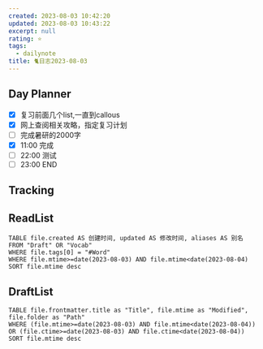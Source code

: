 ```yaml
---
created: 2023-08-03 10:42:20
updated: 2023-08-03 10:43:22
excerpt: null
rating: ⭐️
tags:
  - dailynote
title: 🐈日志2023-08-03
---
```


## Day Planner
- [x] 复习前面几个list,一直到callous
- [x] 网上查阅相关攻略，指定复习计划
- [ ] 完成暑研的2000字
- [x] 11:00 完成
- [ ] 22:00 测试
- [ ] 23:00 END

## Tracking
## ReadList 
<!--此处显示今日已复习单词-->
```dataview
TABLE file.created AS 创建时间, updated AS 修改时间, aliases AS 别名
FROM "Draft" OR "Vocab"
WHERE file.tags[0] = "#Word"
WHERE file.mtime>=date(2023-08-03) AND file.mtime<date(2023-08-04)
SORT file.mtime desc
```

## DraftList
<!--此处显示今日新增或修改的草稿或其它非文献笔记文件-->

```dataview
TABLE file.frontmatter.title as "Title", file.mtime as "Modified", file.folder as "Path"
WHERE (file.mtime>=date(2023-08-03) AND file.mtime<date(2023-08-04)) OR (file.ctime>=date(2023-08-03) AND file.ctime<date(2023-08-04))
SORT file.mtime desc
```

